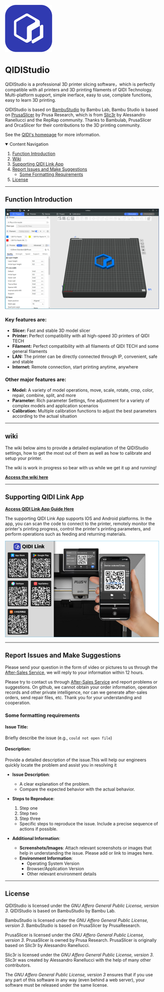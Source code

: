 
![QIDIStudio logo](/resources/images/QIDIStudio.png?raw=true)

# QIDIStudio
QIDIStudio is a professional 3D printer slicing software，which is perfectly compatible with all printers and 3D printing filaments of QIDI Technology. Multi-platform support, simple inerface, easy to use, complate functions, easy to learn 3D printing.

QIDIStudio is based on [BambuStudio](https://github.com/bambulab/BambuStudio) by Bambu Lab, Bambu Studio is based on [PrusaSlicer](https://github.com/prusa3d/PrusaSlicer) by Prusa Research, which is from [Slic3r](https://github.com/Slic3r/Slic3r) by Alessandro Ranellucci and the RepRap community.
Thanks to Bambulab, PrusaSlicer and OrcaSlicer for their contributions to the 3D printing community.

See the [QIDI's homepage](https://qidi3d.com) for more information.

<details open>
  <summary>Content Navigation</summary>
  <ol>
    <li>
      <a href="#function-introduction">Function Introduction</a>
    </li>
    <li>
      <a href="#wiki">Wiki</a>
    </li>
    <li>
      <a href="#Supporting-QIDI-Link-App">Supporting QIDI Link App</a>
    </li>
    <li>
      <a href="#report-issues-and-make-suggestions">Report Issues and Make Suggestions</a>
      <ul>
        <li><a href="#some-formatting-requirements">Some Formatting Requirements</a></li>
      </ul>
    </li>
    <li>
      <a href="#license">License</a>
    </li>
  </ol>
</details>

----
## Function Introduction

<p align="center">
  <img src="/readmeRes/UI.png" alt="UI">
</p>

### Key features are:

* **Slicer:** Fast and stable 3D model slicer
* **Printer:** Perfect compatibility with all high-speed 3D printers of QIDI TECH
* **Filament:** Perfect compatibility with all filaments of QIDI TECH and some general filaments
* **LAN:** The printer can be directly connected through IP, convenient, safe and stable
* **Internet:** Remote connection, start printing anytime, anywhere

### Other major features are:

* **Model:** A variety of model operations, move, scale, rotate, crop, color, repair, combine, split, and more
* **Parameter:** Rich parameter Settings, fine adjustment for a variety of complex models and application scenarios
* **Calibration:** Multiple calibration functions to adjust the best parameters according to the actual situation

----

## wiki
The wiki below aims to provide a detailed explanation of the QIDIStudio settings, how to get the most out of them as well as how to calibrate and setup your printer.

The wiki is work in progress so bear with us while we get it up and running!

**[Access the wiki here](https://wiki.qidi3d.com/en/software/qidi-studio)**

----

## Supporting QIDI Link App

**[Access QIDI Link App Guide Here](https://wiki.qidi3d.com/en/app)**

The supporting QIDI Link App supports IOS and Android platforms. In the app, you can scan the code to connect to the printer, remotely monitor the printer's printing progress, control the printer's printing parameters, and perform operations such as feeding and returning materials.
<p align="center">
  <img  src="/readmeRes/qidilink.png" alt="Add filament option ——Seal">
</p>

----

## Report Issues and Make Suggestions

Please send your question in the form of video or pictures to us through the [After-Sales Service](https://qidi3d.com/pages/warranty-policy-after-sales-support), we will reply to your information within 12 hours.

Please try to contact us through [After-Sales Service](https://qidi3d.com/pages/warranty-policy-after-sales-support) and report problems or suggestions. On github, we cannot obtain your order information, operation records and other private intelligence, nor can we generate after-sales orders, send repair files, etc. Thank you for your understanding and cooperation.

### Some formatting requirements

#### Issue Title:

Briefly describe the issue (e.g., `could not open file`)

#### Description:

Provide a detailed description of the issue.This will help our engineers quickly locate the problem and assist you in
resolving it

- **Issue Description**:
  - A clear explanation of the problem.
  - Compare the expected behavior with the actual behavior.

- **Steps to Reproduce**:
  1. Step one
  2. Step two
  3. Step three

  - Specific steps to reproduce the issue. Include a precise sequence of actions if possible.

- **Additional Information**:
  - **Screenshots/Images**: Attach relevant screenshots or images that help in understanding the issue. Please add or
    link to images here.
  - **Environment Information**:
    - Operating System Version
    - Browser/Application Version
    - Other relevant environment details

----
## License

QIDIStudio is licensed under the _GNU Affero General Public License, version 3_. QIDIStudio is based on BambuStudio by Bambu Lab.

BambuStudio is licensed under the _GNU Affero General Public License, version 3_. BambuStudio is based on PrusaSlicer by PrusaResearch.

PrusaSlicer is licensed under the _GNU Affero General Public License, version 3_. PrusaSlicer is owned by Prusa Research. PrusaSlicer is originally based on Slic3r by Alessandro Ranellucci.

Slic3r is licensed under the _GNU Affero General Public License, version 3_. Slic3r was created by Alessandro Ranellucci with the help of many other contributors.

The _GNU Affero General Public License, version 3_ ensures that if you use any part of this software in any way (even behind a web server), your software must be released under the same license.

